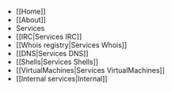  * [[Home]]
  * [[About]]
 * Services
  * [[IRC|Services IRC]]
  * [[Whois registry|Services Whois]]
  * [[DNS|Services DNS]]
  * [[Shells|Services Shells]]
  * [[VirtualMachines|Services VirtualMachines]]
  * [[Internal services|Internal]]